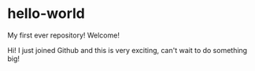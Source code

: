 # hello-world
My first ever repository! Welcome!


Hi! I just joined Github and this is very exciting, can't wait to do something big!
